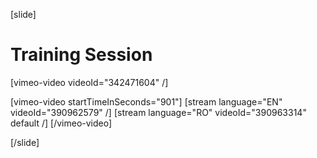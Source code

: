 [slide]
# Training Session

[vimeo-video videoId="342471604" /]

[vimeo-video startTimeInSeconds="901"]
[stream language="EN" videoId="390962579"  /]
[stream language="RO" videoId="390963314" default /]
[/vimeo-video]

[/slide]
